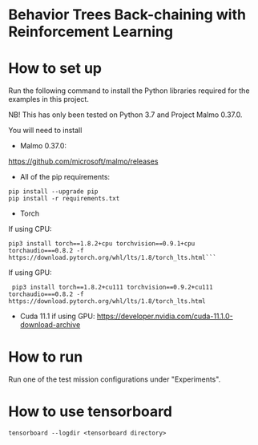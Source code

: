 # Behavior Trees Back-chaining with Reinforcement Learning 

# How to set up
Run the following command to install the Python libraries required for the examples in this project.

NB! This has only been tested on Python 3.7 and Project Malmo 0.37.0.

You will need to install 

- Malmo 0.37.0:

https://github.com/microsoft/malmo/releases

- All of the pip requirements:
```
pip install --upgrade pip
pip install -r requirements.txt
```
- Torch

If using CPU:
```
pip3 install torch==1.8.2+cpu torchvision==0.9.1+cpu torchaudio===0.8.2 -f https://download.pytorch.org/whl/lts/1.8/torch_lts.html```
```

If using GPU:
```
 pip3 install torch==1.8.2+cu111 torchvision==0.9.2+cu111 torchaudio===0.8.2 -f https://download.pytorch.org/whl/lts/1.8/torch_lts.html
```

- Cuda 11.1 if using GPU:
https://developer.nvidia.com/cuda-11.1.0-download-archive


# How to run
Run one of the test mission configurations under "Experiments".

# How to use tensorboard

```
tensorboard --logdir <tensorboard directory>
```

